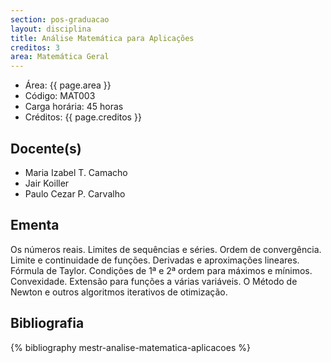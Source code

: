 ```yaml
---
section: pos-graduacao
layout: disciplina
title: Análise Matemática para Aplicações
creditos: 3
area: Matemática Geral
---
```


- Área: {{ page.area }}
- Código: MAT003
- Carga horária: 45 horas 
- Créditos: {{ page.creditos }}

## Docente(s)

- Maria Izabel T. Camacho
- Jair Koiller
- Paulo Cezar P. Carvalho

## Ementa

Os números reais. Limites de sequências e séries. Ordem de
convergência. Limite e continuidade de funções. Derivadas e
aproximações lineares. Fórmula de Taylor. Condições de 1ª e 2ª ordem
para máximos e mínimos. Convexidade. Extensão para funções a várias
variáveis. O Método de Newton e outros algoritmos iterativos de
otimização.

## Bibliografia

{% bibliography mestr-analise-matematica-aplicacoes %}

